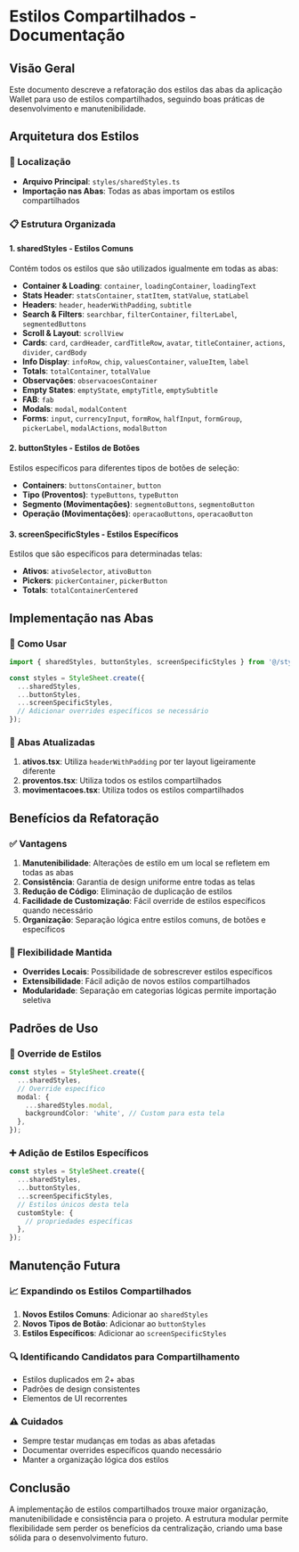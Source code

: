 # Estilos Compartilhados - Documentação

## Visão Geral

Este documento descreve a refatoração dos estilos das abas da aplicação Wallet para uso de estilos compartilhados, seguindo boas práticas de desenvolvimento e manutenibilidade.

## Arquitetura dos Estilos

### 📁 Localização
- **Arquivo Principal**: `styles/sharedStyles.ts`
- **Importação nas Abas**: Todas as abas importam os estilos compartilhados

### 📋 Estrutura Organizada

#### 1. **sharedStyles** - Estilos Comuns
Contém todos os estilos que são utilizados igualmente em todas as abas:

- **Container & Loading**: `container`, `loadingContainer`, `loadingText`
- **Stats Header**: `statsContainer`, `statItem`, `statValue`, `statLabel`
- **Headers**: `header`, `headerWithPadding`, `subtitle`
- **Search & Filters**: `searchbar`, `filterContainer`, `filterLabel`, `segmentedButtons`
- **Scroll & Layout**: `scrollView`
- **Cards**: `card`, `cardHeader`, `cardTitleRow`, `avatar`, `titleContainer`, `actions`, `divider`, `cardBody`
- **Info Display**: `infoRow`, `chip`, `valuesContainer`, `valueItem`, `label`
- **Totals**: `totalContainer`, `totalValue`
- **Observações**: `observacoesContainer`
- **Empty States**: `emptyState`, `emptyTitle`, `emptySubtitle`
- **FAB**: `fab`
- **Modals**: `modal`, `modalContent`
- **Forms**: `input`, `currencyInput`, `formRow`, `halfInput`, `formGroup`, `pickerLabel`, `modalActions`, `modalButton`

#### 2. **buttonStyles** - Estilos de Botões
Estilos específicos para diferentes tipos de botões de seleção:

- **Containers**: `buttonsContainer`, `button`
- **Tipo (Proventos)**: `typeButtons`, `typeButton`
- **Segmento (Movimentações)**: `segmentoButtons`, `segmentoButton`
- **Operação (Movimentações)**: `operacaoButtons`, `operacaoButton`

#### 3. **screenSpecificStyles** - Estilos Específicos
Estilos que são específicos para determinadas telas:

- **Ativos**: `ativoSelector`, `ativoButton`
- **Pickers**: `pickerContainer`, `pickerButton`
- **Totals**: `totalContainerCentered`

## Implementação nas Abas

### 🔧 Como Usar

```typescript
import { sharedStyles, buttonStyles, screenSpecificStyles } from '@/styles/sharedStyles';

const styles = StyleSheet.create({
  ...sharedStyles,
  ...buttonStyles,
  ...screenSpecificStyles,
  // Adicionar overrides específicos se necessário
});
```

### 📱 Abas Atualizadas

1. **ativos.tsx**: Utiliza `headerWithPadding` por ter layout ligeiramente diferente
2. **proventos.tsx**: Utiliza todos os estilos compartilhados
3. **movimentacoes.tsx**: Utiliza todos os estilos compartilhados

## Benefícios da Refatoração

### ✅ Vantagens

1. **Manutenibilidade**: Alterações de estilo em um local se refletem em todas as abas
2. **Consistência**: Garantia de design uniforme entre todas as telas
3. **Redução de Código**: Eliminação de duplicação de estilos
4. **Facilidade de Customização**: Fácil override de estilos específicos quando necessário
5. **Organização**: Separação lógica entre estilos comuns, de botões e específicos

### 🎯 Flexibilidade Mantida

- **Overrides Locais**: Possibilidade de sobrescrever estilos específicos
- **Extensibilidade**: Fácil adição de novos estilos compartilhados
- **Modularidade**: Separação em categorias lógicas permite importação seletiva

## Padrões de Uso

### 🔄 Override de Estilos
```typescript
const styles = StyleSheet.create({
  ...sharedStyles,
  // Override específico
  modal: {
    ...sharedStyles.modal,
    backgroundColor: 'white', // Custom para esta tela
  },
});
```

### ➕ Adição de Estilos Específicos
```typescript
const styles = StyleSheet.create({
  ...sharedStyles,
  ...buttonStyles,
  ...screenSpecificStyles,
  // Estilos únicos desta tela
  customStyle: {
    // propriedades específicas
  },
});
```

## Manutenção Futura

### 📈 Expandindo os Estilos Compartilhados

1. **Novos Estilos Comuns**: Adicionar ao `sharedStyles`
2. **Novos Tipos de Botão**: Adicionar ao `buttonStyles`
3. **Estilos Específicos**: Adicionar ao `screenSpecificStyles`

### 🔍 Identificando Candidatos para Compartilhamento

- Estilos duplicados em 2+ abas
- Padrões de design consistentes
- Elementos de UI recorrentes

### ⚠️ Cuidados

- Sempre testar mudanças em todas as abas afetadas
- Documentar overrides específicos quando necessário
- Manter a organização lógica dos estilos

## Conclusão

A implementação de estilos compartilhados trouxe maior organização, manutenibilidade e consistência para o projeto. A estrutura modular permite flexibilidade sem perder os benefícios da centralização, criando uma base sólida para o desenvolvimento futuro.
